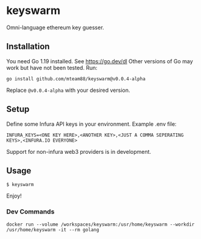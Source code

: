 # keyswarm
Omni-language ethereum key guesser.

## Installation
You need Go 1.19 installed. See https://go.dev/dl
Other versions of Go may work but have not been tested.
Run:
```
go install github.com/mteam88/keyswarm@v0.0.4-alpha
```
Replace `@v0.0.4-alpha` with your desired version.

## Setup
Define some Infura API keys in your environment.
Example .env file:
```
INFURA_KEYS=<ONE KEY HERE>,<ANOTHER KEY>,<JUST A COMMA SEPERATING KEYS>,<INFURA.IO EVERYONE>
```
Support for non-infura web3 providers is in development.

## Usage
```
$ keyswarm
```
Enjoy!

### Dev Commands
`docker run --volume /workspaces/keyswarm:/usr/home/keyswarm --workdir /usr/home/keyswarm -it --rm golang`
